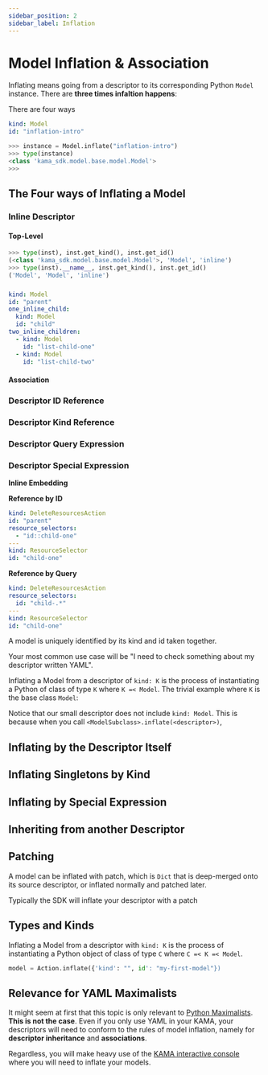 ```yaml
---
sidebar_position: 2
sidebar_label: Inflation
---
```


# Model Inflation & Association

Inflating means going from a descriptor to its corresponding Python `Model` instance.
There are **three times infaltion happens**:

There are four ways 

```yaml title="a descriptor"
kind: Model
id: "inflation-intro"
```

```python title="The inflated model"
>>> instance = Model.inflate("inflation-intro")
>>> type(instance)
<class 'kama_sdk.model.base.model.Model'>
>>> 
```



## The Four ways of Inflating a Model


### Inline Descriptor


#### Top-Level

```python
>>> type(inst), inst.get_kind(), inst.get_id()
(<class 'kama_sdk.model.base.model.Model'>, 'Model', 'inline')
>>> type(inst).__name__, inst.get_kind(), inst.get_id()
('Model', 'Model', 'inline')
```

### 

```yaml
kind: Model
id: "parent"
one_inline_child:
  kind: Model
  id: "child"
two_inline_children:
  - kind: Model
    id: "list-child-one"
  - kind: Model
    id: "list-child-two"
``` 

#### Association


### Descriptor ID Reference

### Descriptor Kind Reference

### Descriptor Query Expression

### Descriptor Special Expression


**Inline Embedding**


**Reference by ID**

```yaml
kind: DeleteResourcesAction
id: "parent"
resource_selectors: 
  - "id::child-one"
---
kind: ResourceSelector
id: "child-one"
``` 

**Reference by Query**

```yaml
kind: DeleteResourcesAction
resource_selectors:
  id: "child-.*"
---
kind: ResourceSelector
id: "child-one"
```




A model is uniquely identified by its kind and id taken together. 


Your most common use case will be "I need to check something about my 
descriptor written YAML". 
 

Inflating a Model from a descriptor of `kind: K` is the process of instantiating a
Python of class of type `K` where `K =< Model`. The trivial example where `K` is 
the base class `Model`:


Notice that our small descriptor does not include `kind: Model`. This is because
when you call `<ModelSubclass>.inflate(<descriptor>)`, 

## Inflating by the Descriptor Itself

## Inflating Singletons by Kind

## Inflating by Special Expression

## Inheriting from another Descriptor

## Patching

A model can be inflated with patch, which is `Dict` that is deep-merged onto
its source descriptor, or inflated normally and patched later.

Typically the SDK will inflate your descriptor with a patch 


## Types and Kinds 

Inflating a Model from a descriptor with `kind: K` is the process of instantiating a
Python object of class of type `C` where `C =< K =< Model`. 

```python title="$ python main.py console"
model = Action.inflate({'kind': "", id': "my-first-model"})
```



## Relevance for YAML Maximalists

It might seem at first that this topic is only relevant to
[Python Maximalists](/nope). **This is not the case**. Even if you only use
YAML in your KAMA, your descriptors will need to conform to the
rules of model inflation, namely for **descriptor inheritance** and **associations**.

Regardless, you will make heavy use of the 
[KAMA interactive console](/tutorials/kama-console-tutorial) where you will need to inflate your models. 
<!-- ::: -->
